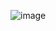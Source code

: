 ![image](https://github.com/himanshumalvi/himanshumalvi/assets/45842963/2f2b1c2a-ff91-4486-8dc6-02e8001a144b)
